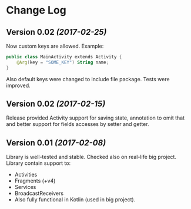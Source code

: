 Change Log
==========

Version 0.02 *(2017-02-25)*
----------------------------

Now custom keys are allowed. Example:

``` kotlin
public class MainActivity extends Activity {
    @Arg(key = "SOME_KEY") String name;
}
```

Also default keys were changed to include file package. Tests were improved. 

Version 0.02 *(2017-02-15)*
----------------------------

Release provided Activity support for saving state, annotation to omit that and better support for fields accesses by setter and getter.

Version 0.01 *(2017-02-08)*
----------------------------

Library is well-tested and stable. Checked also on real-life big project. Library contain support to:   
 * Activities
 * Fragments (+v4)
 * Services
 * BroadcastReceivers
 * Also fully functional in Kotlin (used in big project).